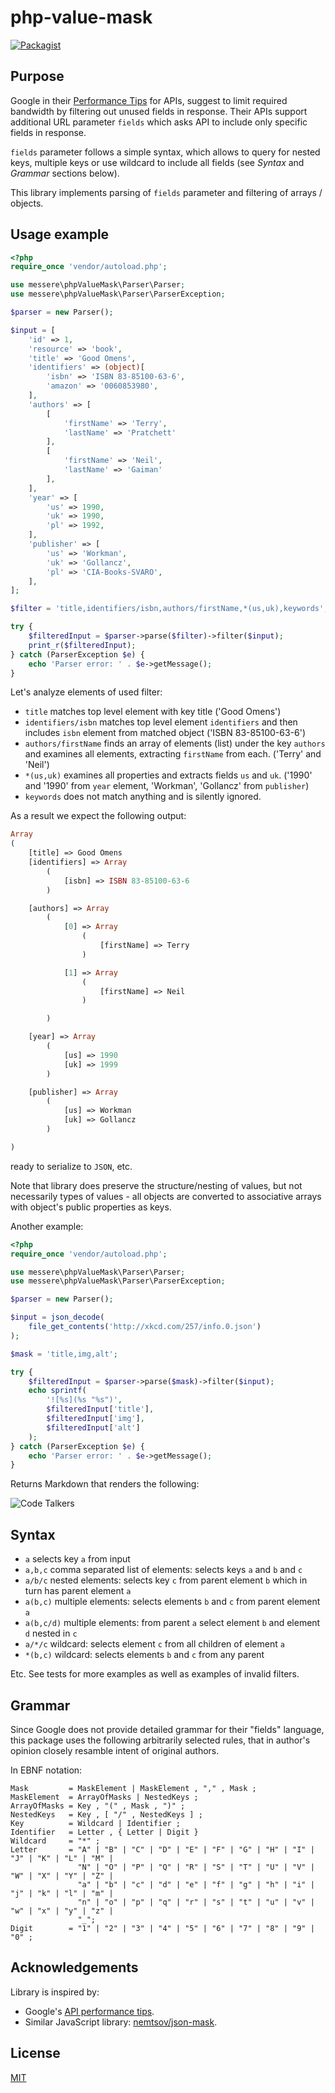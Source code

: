 # php-value-mask

[![Packagist](https://img.shields.io/packagist/dt/messere/php-value-mask.svg)](https://packagist.org/packages/messere/php-value-mask)

## Purpose

Google in their [Performance Tips](https://developers.google.com/discovery/v1/performance#partial) for
APIs, suggest to limit required bandwidth by filtering out unused fields in response. Their APIs 
support additional URL parameter `fields` which asks API to include only specific fields in response.   

`fields` parameter follows a simple syntax, which allows to query for nested keys, multiple keys 
or use wildcard to include all fields (see *Syntax* and *Grammar* sections below).

This library implements parsing of `fields` parameter and filtering of arrays / objects.  

## Usage example

```php
<?php
require_once 'vendor/autoload.php';

use messere\phpValueMask\Parser\Parser;
use messere\phpValueMask\Parser\ParserException;

$parser = new Parser();

$input = [
    'id' => 1,
    'resource' => 'book',
    'title' => 'Good Omens',
    'identifiers' => (object)[
        'isbn' => 'ISBN 83-85100-63-6​',
        'amazon' => '0060853980',  
    ],
    'authors' => [
        [
            'firstName' => 'Terry',
            'lastName' => 'Pratchett'
        ],
        [
            'firstName' => 'Neil',
            'lastName' => 'Gaiman'
        ],
    ],
    'year' => [
        'us' => 1990,
        'uk' => 1990,
        'pl' => 1992,
    ],
    'publisher' => [
        'us' => 'Workman',
        'uk' => 'Gollancz',
        'pl' => 'CIA-Books-SVARO',
    ],
];

$filter = 'title,identifiers/isbn,authors/firstName,*(us,uk),keywords';

try {
    $filteredInput = $parser->parse($filter)->filter($input);
    print_r($filteredInput);
} catch (ParserException $e) {
    echo 'Parser error: ' . $e->getMessage();
} 
```

Let's analyze elements of used filter:

- `title` matches top level element with key title ('Good Omens')
- `identifiers/isbn` matches top level element `identifiers` and 
  then includes `isbn` element from matched object ('ISBN 83-85100-63-6')
- `authors/firstName` finds an array of elements (list) under the key `authors`
  and examines all elements, extracting `firstName` from each. ('Terry' and 'Neil')
- `*(us,uk)` examines all properties and extracts fields `us` and `uk`. ('1990' and '1990'
from `year` element, 'Workman', 'Gollancz' from `publisher`)
- `keywords` does not match anything and is silently ignored.

As a result we expect the following output:

```php
Array
(
    [title] => Good Omens
    [identifiers] => Array
        (
            [isbn] => ISBN 83-85100-63-6​
        )

    [authors] => Array
        (
            [0] => Array
                (
                    [firstName] => Terry
                )

            [1] => Array
                (
                    [firstName] => Neil
                )

        )

    [year] => Array
        (
            [us] => 1990
            [uk] => 1999
        )

    [publisher] => Array
        (
            [us] => Workman
            [uk] => Gollancz
        )

)
```

ready to serialize to `JSON`, etc.

Note that library does preserve the structure/nesting of values, but not
necessarily types of values - all objects are converted to associative arrays
with object's public properties as keys.

Another example:

```php
<?php
require_once 'vendor/autoload.php';

use messere\phpValueMask\Parser\Parser;
use messere\phpValueMask\Parser\ParserException;

$parser = new Parser();

$input = json_decode(
    file_get_contents('http://xkcd.com/257/info.0.json')
);

$mask = 'title,img,alt';

try {
    $filteredInput = $parser->parse($mask)->filter($input);
    echo sprintf(
        '![%s](%s "%s")',
        $filteredInput['title'],
        $filteredInput['img'],
        $filteredInput['alt']
    );
} catch (ParserException $e) {
    echo 'Parser error: ' . $e->getMessage();
}
```

Returns Markdown that renders the following:

![Code Talkers](https://imgs.xkcd.com/comics/code_talkers.png "As far as I can tell, Navajo doesn't have a common word for 'zero'.  do-neh-lini means 'neutral'.")

## Syntax

- `a` selects key `a` from input
- `a,b,c` comma separated list of elements: selects keys `a` and `b` and `c`
- `a/b/c` nested elements: selects key `c` from parent element `b` 
    which in turn has parent element `a`
- `a(b,c)` multiple elements: selects elements `b` and `c` from parent element `a`
- `a(b,c/d)` multiple elements: from parent `a` select element `b` and element `d` 
    nested in `c`
- `a/*/c` wildcard: selects element `c` from all children of element `a`
- `*(b,c)` wildcard: selects elements `b` and `c` from any parent   

Etc. See tests for more examples as well as examples of invalid filters. 

## Grammar

Since Google does not provide detailed grammar for their
"fields" language, this package uses the following arbitrarily
selected rules, that in author's opinion closely resamble intent
of original authors. 
 
In EBNF notation:

```text
Mask         = MaskElement | MaskElement , "," , Mask ;
MaskElement  = ArrayOfMasks | NestedKeys ;
ArrayOfMasks = Key , "(" , Mask , ")" ;
NestedKeys   = Key , [ "/" , NestedKeys ] ;
Key          = Wildcard | Identifier ;
Identifier   = Letter , { Letter | Digit }
Wildcard     = "*" ;
Letter       = "A" | "B" | "C" | "D" | "E" | "F" | "G" | "H" | "I" | "J" | "K" | "L" | "M" |
               "N" | "O" | "P" | "Q" | "R" | "S" | "T" | "U" | "V" | "W" | "X" | "Y" | "Z" |
               "a" | "b" | "c" | "d" | "e" | "f" | "g" | "h" | "i" | "j" | "k" | "l" | "m" |
               "n" | "o" | "p" | "q" | "r" | "s" | "t" | "u" | "v" | "w" | "x" | "y" | "z" |
               "_";
Digit        = "1" | "2" | "3" | "4" | "5" | "6" | "7" | "8" | "9" | "0" ;
```

## Acknowledgements

Library is inspired by:

* Google's [API performance tips](https://developers.google.com/discovery/v1/performance#partial).
* Similar JavaScript library: [nemtsov/json-mask](https://github.com/nemtsov/json-mask).

## License

[MIT](License)
